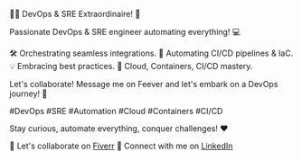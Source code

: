 👨‍💻 DevOps & SRE Extraordinaire! 🚀

Passionate DevOps & SRE engineer automating everything! 💻

🛠️ Orchestrating seamless integrations.
🤖 Automating CI/CD pipelines & IaC.
💡 Embracing best practices.
🚀 Cloud, Containers, CI/CD mastery.

Let's collaborate! Message me on Feever and let's embark on a DevOps journey! 🌟

#DevOps #SRE #Automation #Cloud #Containers #CI/CD

Stay curious, automate everything, conquer challenges! ❤️

🤝 Let's collaborate on [Fiverr](https://fr.fiverr.com/users/dauliac)
💼 Connect with me on [LinkedIn](https://www.linkedin.com/in/julien-dauliac-26a577135/)
